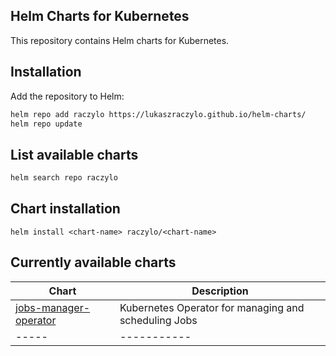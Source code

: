 ## Helm Charts for Kubernetes

This repository contains Helm charts for Kubernetes.

## Installation

Add the repository to Helm:

```bash
helm repo add raczylo https://lukaszraczylo.github.io/helm-charts/
helm repo update
```

## List available charts

```bash
helm search repo raczylo
```

## Chart installation

```
helm install <chart-name> raczylo/<chart-name>
```

## Currently available charts

| Chart | Description |
| ----- | ----------- |
| [jobs-manager-operator](https://github.com/lukaszraczylo/jobs-manager-operator) | Kubernetes Operator for managing and scheduling Jobs |
| ----- | ----------- |